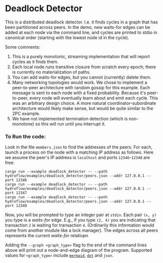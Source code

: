 # Deadlock Detector

This is a distributed deadlock detector. I.e. it finds 
cycles in a graph that has been partitioned across peers.
In the demo, new waits-for edges can be added at each node via the command line, and
cycles are printed to stdio in canonical order (starting with the lowest node id in the cycle).

Some comments:
1. This is a purely monotonic, streaming implementation that will report cycles as it finds them.
2. Each local node runs transitive closure from scratch every epoch; there is currently no materialization of paths.
3. You can add waits-for edges, but you cannot (currently) delete them.
4. Many networking topologies would work. We chose to implement a peer-to-peer architecture with random gossip for this example. Each message is sent to each node with a fixed probability. Because it's peer-to-peer, every node will eventually learn about and emit each cycle. This was an arbitrary design choice. A more natural coordinator-subordinate architecture would likely make sense, but would be quite similar to the 2PC example.
5. We have not implemented termination detection (which is non-monotone) so this will run until you interrupt it.

### To Run the code:
Look in the file `members.json` to find the addresses of the peers. 
For each, launch a process on the node with a matching IP address as follows.
Here we assume the peer's IP address is `localhost` and ports `12346`-`12348` are free:
```
cargo run --example deadlock_detector -- --path hydroflow/examples/deadlock_detector/peers.json --addr 127.0.0.1 --port 12346 
cargo run --example deadlock_detector -- --path hydroflow/examples/deadlock_detector/peers.json --addr 127.0.0.1 --port 12347 
cargo run --example deadlock_detector -- --path hydroflow/examples/deadlock_detector/peers.json --addr 127.0.0.1 --port 12348
```

Now, you will be prompted to type an integer pair at `stdin`. Each pair `(x, y)` you type is a *waits-for* edge. E.g.,
if you type `(2, 4)` you are indicating that transaction `2` is waiting for transaction `4`. (Ordinarily this information 
would come from another module like a lock manager). The edges across all peers represents the current *waits-for* relatiopn

Adding the `--graph <graph_type>` flag to the end of the command lines above will print out a node-and-edge diagram of the program. Supported values for `<graph_type>` include [`mermaid`](https://mermaid-js.github.io/), [`dot`](https://graphviz.org/doc/info/lang.html) and `json`.

